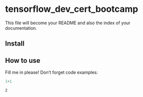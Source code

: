 # tensorflow_dev_cert_bootcamp


<!-- WARNING: THIS FILE WAS AUTOGENERATED! DO NOT EDIT! -->

This file will become your README and also the index of your
documentation.

## Install

## How to use

Fill me in please! Don’t forget code examples:

``` python
1+1
```

    2
